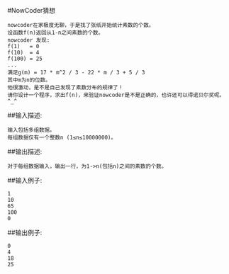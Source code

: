 #NowCoder猜想

    nowcoder在家极度无聊，于是找了张纸开始统计素数的个数。
    设函数f(n)返回从1-n之间素数的个数。
    nowcoder 发现:
    f(1)   = 0
    f(10)  = 4
    f(100) = 25
    ...
    满足g(m) = 17 * m^2 / 3 - 22 * m / 3 + 5 / 3
    其中m为n的位数。
    他很激动，是不是自己发现了素数分布的规律了！
    请你设计一个程序，求出f(n)，来验证nowcoder是不是正确的，也许还可以得诺贝尔奖呢。^_^

##输入描述:

    输入包括多组数据。
    每组数据仅有一个整数n (1≤n≤10000000)。


##输出描述:

    对于每组数据输入，输出一行，为1->n(包括n)之间的素数的个数。

##输入例子:

    1
    10
    65
    100
    0

##输出例子:

    0
    4
    18
    25